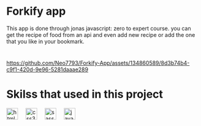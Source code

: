 # Forkify app 
This app is done through jonas javascript: zero to expert course. you can get the recipe of food from an api and even add new recipe or add the one that you like in your bookmark.

# 
https://github.com/Neo7793/Forkify-App/assets/134860589/8d3b74b4-c9f1-420d-9e96-5281daaae289

# Skilss that used in this project 
<div align="left">
  <img src="https://cdn.jsdelivr.net/gh/devicons/devicon/icons/html5/html5-original.svg" height="30" alt="html5 logo"  />
  <img width="12" />
  <img src="https://cdn.jsdelivr.net/gh/devicons/devicon/icons/css3/css3-original.svg" height="30" alt="css3 logo"  />
  <img width="12" />
  <img src="https://cdn.jsdelivr.net/gh/devicons/devicon/icons/sass/sass-original.svg" height="30" alt="sass logo"  />
  <img width="12" />
  <img src="https://cdn.jsdelivr.net/gh/devicons/devicon/icons/javascript/javascript-original.svg" height="30" alt="javascript logo"  />
  <img width="12" />
</div>
